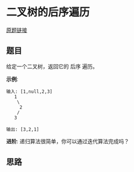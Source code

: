 # 二叉树的后序遍历

[原题链接]()

## 题目

给定一个二叉树，返回它的 后序 遍历。

**示例**:
```
输入: [1,null,2,3]
   1
    \
     2
    /
   3

输出: [3,2,1]
```
**进阶**: 递归算法很简单，你可以通过迭代算法完成吗？

## 思路
